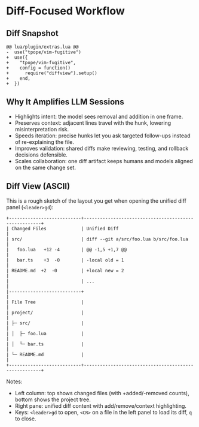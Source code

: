 # Diff-Focused Workflow

## Diff Snapshot
```
@@ lua/plugin/extras.lua @@
-  use("tpope/vim-fugitive")
+  use({
+    "tpope/vim-fugitive",
+    config = function()
+      require("diffview").setup()
+    end,
+  })
```

## Why It Amplifies LLM Sessions
- Highlights intent: the model sees removal and addition in one frame.
- Preserves context: adjacent lines travel with the hunk, lowering misinterpretation risk.
- Speeds iteration: precise hunks let you ask targeted follow-ups instead of re-explaining the file.
- Improves validation: shared diffs make reviewing, testing, and rollback decisions defensible.
- Scales collaboration: one diff artifact keeps humans and models aligned on the same change set.

## Diff View (ASCII)
This is a rough sketch of the layout you get when opening the unified diff panel (`<leader>gd`):

```
+---------------------------+------------------------------------------------------+
| Changed Files             | Unified Diff                                         |
| src/                      | diff --git a/src/foo.lua b/src/foo.lua               |
|   foo.lua   +12 -4        | @@ -1,5 +1,7 @@                                      |
|   bar.ts    +3  -0        | -local old = 1                                       |
| README.md  +2  -0         | +local new = 2                                       |
|                           | ...                                                  |
|---------------------------+                                                      |
| File Tree                 |                                                      |
| project/                  |                                                      |
| ├─ src/                   |                                                      |
| │  ├─ foo.lua             |                                                      |
| │  └─ bar.ts              |                                                      |
| └─ README.md              |                                                      |
+---------------------------+------------------------------------------------------+
```

Notes:
- Left column: top shows changed files (with +added/-removed counts), bottom shows the project tree.
- Right pane: unified diff content with add/remove/context highlighting.
- Keys: `<leader>gd` to open, `<CR>` on a file in the left panel to load its diff, `q` to close.
